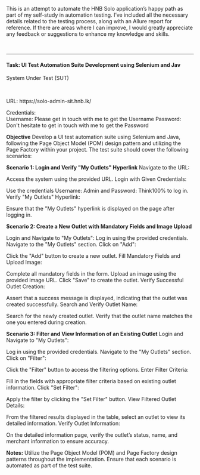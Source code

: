 <p>This is an attempt to automate the HNB Solo application’s happy path as part of my self-study in automation testing. 
I’ve included all the necessary details related to the testing process, along with an Allure report for reference. 
If there are areas where I can improve, 
I would greatly appreciate any feedback or suggestions to enhance my knowledge and skills.</p><br><hr>


<h4>Task: UI Test Automation Suite Development using Selenium and Jav</h4>
<p>System Under Test (SUT)</p><br>
<p>URL: https://solo-admin-sit.hnb.lk/</p>

<p>Credentials:<br>
Username: Please get in touch with me to get the Username
Password: Don't hesitate to get in touch with me to get the Password</p>

**Objective**
Develop a UI test automation suite using Selenium and Java, following the Page Object Model (POM) design pattern and utilizing the Page Factory within your project. The test suite should cover the following scenarios:

**Scenario 1: Login and Verify "My Outlets" Hyperlink**
Navigate to the URL:

Access the system using the provided URL.
Login with Given Credentials:

Use the credentials Username: Admin and Password: Think100% to log in.
Verify "My Outlets" Hyperlink:

Ensure that the "My Outlets" hyperlink is displayed on the page after logging in.

**Scenario 2: Create a New Outlet with Mandatory Fields and Image Upload**

Login and Navigate to "My Outlets":
Log in using the provided credentials.
Navigate to the "My Outlets" section.
Click on "Add":

Click the "Add" button to create a new outlet.
Fill Mandatory Fields and Upload Image:

Complete all mandatory fields in the form.
Upload an image using the provided image URL.
Click "Save" to create the outlet.
Verify Successful Outlet Creation:

Assert that a success message is displayed, indicating that the outlet was created successfully.
Search and Verify Outlet Name:

Search for the newly created outlet.
Verify that the outlet name matches the one you entered during creation.


**Scenario 3: Filter and View Information of an Existing Outlet**
Login and Navigate to "My Outlets":

Log in using the provided credentials.
Navigate to the "My Outlets" section.
Click on "Filter":

Click the "Filter" button to access the filtering options.
Enter Filter Criteria:

Fill in the fields with appropriate filter criteria based on existing outlet information.
Click "Set Filter":

Apply the filter by clicking the "Set Filter" button.
View Filtered Outlet Details:

From the filtered results displayed in the table, select an outlet to view its detailed information.
Verify Outlet Information:

On the detailed information page, verify the outlet’s status, name, and merchant information to ensure accuracy.


**Notes:**
Utilize the Page Object Model (POM) and Page Factory design patterns throughout the implementation.
Ensure that each scenario is automated as part of the test suite.
